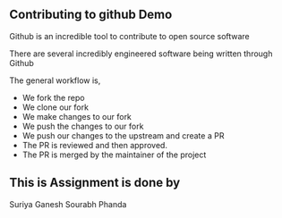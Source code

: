## Contributing to github Demo

Github is an incredible tool to contribute to open source software

There are several incredibly engineered software being written through Github


The general workflow is,

- We fork the repo
- We clone our fork
- We make changes to our fork
- We push the changes to our fork
- We push our changes to the upstream and create a PR
- The PR is reviewed and then approved.
- The PR is merged by the maintainer of the project


## This is Assignment is done by 

Suriya Ganesh
Sourabh Phanda
